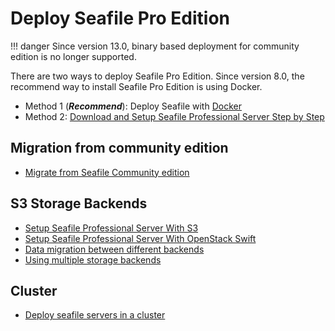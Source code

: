 # Deploy Seafile Pro Edition

!!! danger
    Since version 13.0, binary based deployment for community edition is no longer supported.

There are two ways to deploy Seafile Pro Edition. Since version 8.0, the recommend way to install Seafile Pro Edition is using Docker.

- Method 1 (***Recommend***): Deploy Seafile with [Docker](../setup/setup_pro_by_docker.md)
- Method 2: [Download and Setup Seafile Professional Server Step by Step](./installation.md)

## Migration from community edition

- [Migrate from Seafile Community edition](../setup/migrate_ce_to_pro_with_docker.md)

## S3 Storage Backends

- [Setup Seafile Professional Server With S3](../setup/setup_with_s3.md)
- [Setup Seafile Professional Server With OpenStack Swift](../setup/setup_with_swift.md)
- [Data migration between different backends](../setup/migrate_backends_data.md)
- [Using multiple storage backends](../setup/setup_with_multiple_storage_backends.md)

## Cluster

- [Deploy seafile servers in a cluster](./cluster_deployment.md)



